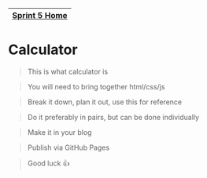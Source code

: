 [Sprint 5 Home](README.md)|
---|

# Calculator

>This is what calculator is

>You will need to bring together html/css/js

>Break it down, plan it out, use this for reference

>Do it preferably in pairs, but can be done individually

>Make it in your blog

>Publish via GitHub Pages

>Good luck :+1:
